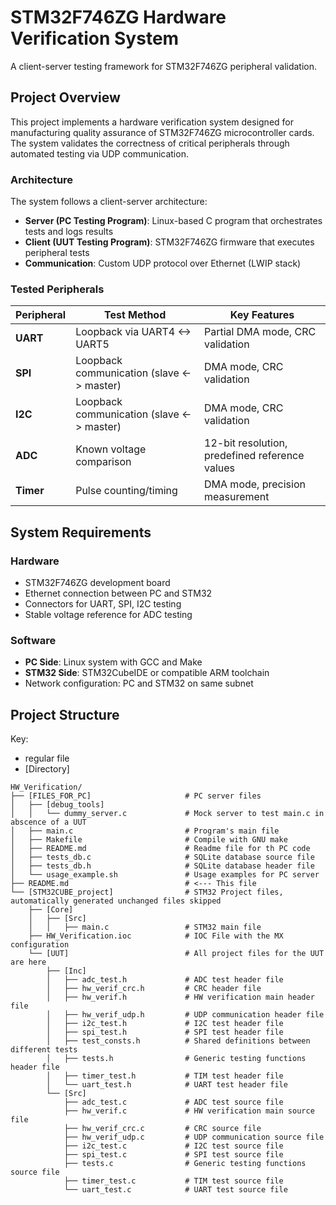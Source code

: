 # STM32F746ZG Hardware Verification System
A client-server testing framework for STM32F746ZG peripheral validation.

## Project Overview
This project implements a hardware verification system designed for manufacturing quality assurance of STM32F746ZG microcontroller cards. The system validates the correctness of critical peripherals through automated testing via UDP communication.

### Architecture
The system follows a client-server architecture:
- **Server (PC Testing Program)**: Linux-based C program that orchestrates tests and logs results
- **Client (UUT Testing Program)**: STM32F746ZG firmware that executes peripheral tests
- **Communication**: Custom UDP protocol over Ethernet (LWIP stack)

### Tested Peripherals

| Peripheral | Test Method | Key Features |
|------------|-------------|--------------|
| **UART** | Loopback via UART4 <-> UART5 | Partial DMA mode, CRC validation |
| **SPI** | Loopback communication (slave <-> master) | DMA mode, CRC validation |
| **I2C** | Loopback communication (slave <-> master) | DMA mode, CRC validation |
| **ADC** | Known voltage comparison | 12-bit resolution, predefined reference values |
| **Timer** | Pulse counting/timing | DMA mode, precision measurement |

## System Requirements

### Hardware
- STM32F746ZG development board
- Ethernet connection between PC and STM32
- Connectors for UART, SPI, I2C testing
- Stable voltage reference for ADC testing

### Software
- **PC Side**: Linux system with GCC and Make
- **STM32 Side**: STM32CubeIDE or compatible ARM toolchain
- Network configuration: PC and STM32 on same subnet

## Project Structure
Key:
- regular file
- \[Directory\]

```
HW_Verification/
├── [FILES_FOR_PC]                     # PC server files
│   ├── [debug_tools]
│   │   └── dummy_server.c             # Mock server to test main.c in abscence of a UUT
│   ├── main.c                         # Program's main file
│   ├── Makefile                       # Compile with GNU make
│   ├── README.md                      # Readme file for th PC code
│   ├── tests_db.c                     # SQLite database source file
│   ├── tests_db.h                     # SQLite database header file
│   └── usage_example.sh               # Usage examples for PC server
├── README.md                          # <--- This file
└── [STM32CUBE_project]                # STM32 Project files, automatically generated unchanged files skipped
    ├── [Core]
    │   ├── [Src]
    │   │   ├── main.c                 # STM32 main file
    ├── HW_Verification.ioc            # IOC File with the MX configuration
    └── [UUT]                          # All project files for the UUT are here
        ├── [Inc]
        │   ├── adc_test.h             # ADC test header file
        │   ├── hw_verif_crc.h         # CRC header file
        │   ├── hw_verif.h             # HW verification main header file
        │   ├── hw_verif_udp.h         # UDP communication header file
        │   ├── i2c_test.h             # I2C test header file
        │   ├── spi_test.h             # SPI test header file
        │   ├── test_consts.h          # Shared definitions between different tests
        │   ├── tests.h                # Generic testing functions header file
        │   ├── timer_test.h           # TIM test header file
        │   └── uart_test.h            # UART test header file
        └── [Src]
            ├── adc_test.c             # ADC test source file
            ├── hw_verif.c             # HW verification main source file
            ├── hw_verif_crc.c         # CRC source file
            ├── hw_verif_udp.c         # UDP communication source file
            ├── i2c_test.c             # I2C test source file
            ├── spi_test.c             # SPI test source file
            ├── tests.c                # Generic testing functions source file
            ├── timer_test.c           # TIM test source file
            └── uart_test.c            # UART test source file


```


